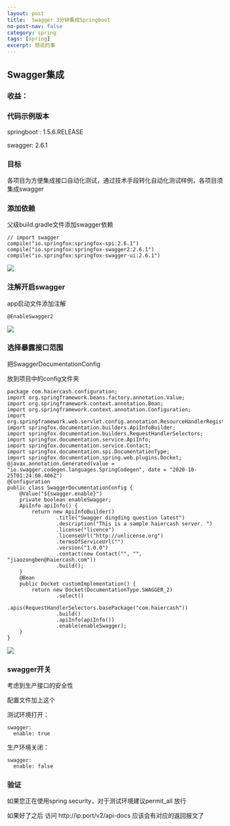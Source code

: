 ```yaml
---
layout: post
title:  Swagger 3分钟集成Springboot
no-post-nav: false
category: spring
tags: [spring]
excerpt: 想说的事
---
```




## Swagger集成

### 收益：



### 代码示例版本

springboot : 1.5.6.RELEASE

swagger: 2.6.1

### 目标

各项目为方便集成接口自动化测试，通过技术手段转化自动化测试样例，各项目须集成swagger

### 添加依赖

父级build.gradle文件添加swagger依赖

```
// import swagger
compile("io.springfox:springfox-spi:2.6.1")
compile("io.springfox:springfox-swagger2:2.6.1")
compile("io.springfox:springfox-swagger-ui:2.6.1")
```

![](https://james-xuande.github.io/images/posts/2021-04-04/swagger-dependency.png)

### 注解开启swagger

app启动文件添加注解

```
@EnableSwagger2
```

![](https://james-xuande.github.io/images/posts/2021-04-04/starter.png)

### 选择暴露接口范围

把SwaggerDocumentationConfig

放到项目中的config文件夹

```
package com.haiercash.configuration;
import org.springframework.beans.factory.annotation.Value;
import org.springframework.context.annotation.Bean;
import org.springframework.context.annotation.Configuration;
import org.springframework.web.servlet.config.annotation.ResourceHandlerRegistry;
import springfox.documentation.builders.ApiInfoBuilder;
import springfox.documentation.builders.RequestHandlerSelectors;
import springfox.documentation.service.ApiInfo;
import springfox.documentation.service.Contact;
import springfox.documentation.spi.DocumentationType;
import springfox.documentation.spring.web.plugins.Docket;
@javax.annotation.Generated(value = "io.swagger.codegen.languages.SpringCodegen", date = "2020-10-25T01:24:08.406Z")
@Configuration
public class SwaggerDocumentationConfig {
    @Value("${swagger.enable}")
    private boolean enableSwagger;
    ApiInfo apiInfo() {
        return new ApiInfoBuilder()
                .title("Swagger dingding question latest")
                .description("This is a sample haiercash server. ")
                .license("licence")
                .licenseUrl("http://unlicense.org")
                .termsOfServiceUrl("")
                .version("1.0.0")
                .contact(new Contact("", "", "jiaozongben@haiercash.com"))
                .build();
    }
    @Bean
    public Docket customImplementation() {
        return new Docket(DocumentationType.SWAGGER_2)
                .select()
                .apis(RequestHandlerSelectors.basePackage("com.haiercash"))
                .build()
                .apiInfo(apiInfo())
                .enable(enableSwagger);
    }
}
```

![](https://james-xuande.github.io/images/posts/2021-04-04/expose-interface.png)

### swagger开关

考虑到生产接口的安全性

配置文件加上这个

测试环境打开：

```
swagger:
  enable: true
```

生产环境关闭：

```
swagger:
  enable: false
```

### 验证

如果您正在使用spring security，对于测试环境建议permit_all 放行

如果好了之后 访问 http://ip:port/v2/api-docs 应该会有对应的返回报文了

